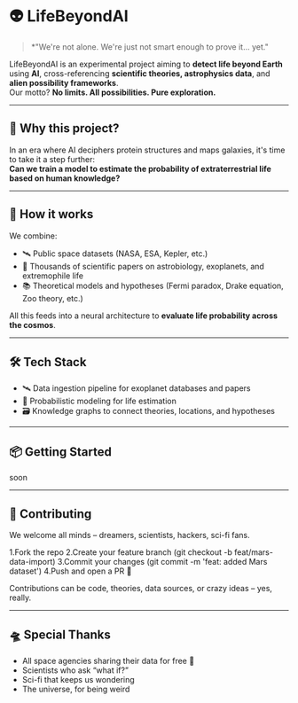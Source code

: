 # 👽 LifeBeyondAI

> *"We're not alone. We're just not smart enough to prove it... yet."

LifeBeyondAI is an experimental project aiming to **detect life beyond Earth** using **AI**, cross-referencing **scientific theories, astrophysics data**, and **alien possibility frameworks**.  
Our motto? **No limits. All possibilities. Pure exploration.**

---

## 🧠 Why this project?

In an era where AI deciphers protein structures and maps galaxies, it's time to take it a step further:  
**Can we train a model to estimate the probability of extraterrestrial life based on human knowledge?**

---

## 🚀 How it works

We combine:
- 🛰️ Public space datasets (NASA, ESA, Kepler, etc.)
- 📄 Thousands of scientific papers on astrobiology, exoplanets, and extremophile life
- 📚 Theoretical models and hypotheses (Fermi paradox, Drake equation, Zoo theory, etc.)

All this feeds into a neural architecture to **evaluate life probability across the cosmos**.

---

## 🛠️ Tech Stack

- 🛰️ Data ingestion pipeline for exoplanet databases and papers
- 🌌 Probabilistic modeling for life estimation
- 🗃️ Knowledge graphs to connect theories, locations, and hypotheses

---

## 📦 Getting Started
soon


---
## 👥 Contributing
We welcome all minds – dreamers, scientists, hackers, sci-fi fans.

  1.Fork the repo
  2.Create your feature branch (git checkout -b feat/mars-data-import)
  3.Commit your changes (git commit -m 'feat: added Mars dataset')
  4.Push and open a PR 🚀

Contributions can be code, theories, data sources, or crazy ideas – yes, really.

---
## 🛸 Special Thanks
- All space agencies sharing their data for free 💙
- Scientists who ask “what if?”
- Sci-fi that keeps us wondering
- The universe, for being weird
